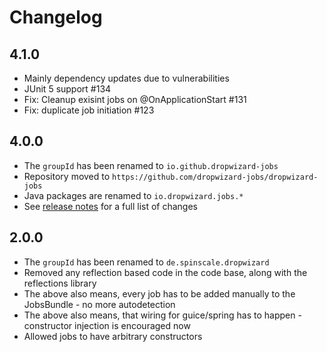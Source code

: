 # Changelog

## 4.1.0

* Mainly dependency updates due to vulnerabilities
* JUnit 5 support #134
* Fix: Cleanup exisint jobs on @OnApplicationStart #131
* Fix: duplicate job initiation #123


## 4.0.0

* The `groupId` has been renamed to `io.github.dropwizard-jobs`
* Repository moved to `https://github.com/dropwizard-jobs/dropwizard-jobs`
* Java packages are renamed to `io.dropwizard.jobs.*` 
* See [release notes](https://github.com/dropwizard-jobs/dropwizard-jobs/releases/tag/v4.1.0-RELEASE) for a full list of changes 

## 2.0.0

* The `groupId` has been renamed to `de.spinscale.dropwizard`
* Removed any reflection based code in the code base, along with the reflections library
* The above also means, every job has to be added manually to the JobsBundle - no more autodetection
* The above also means, that wiring for guice/spring has to happen - constructor injection is encouraged now
* Allowed jobs to have arbitrary constructors

